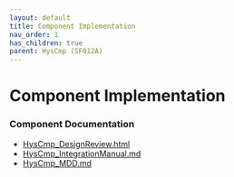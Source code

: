 ```yaml
---
layout: default
title: Component Implementation
nav_order: 1
has_children: true
parent: HysCmp (SF012A)
---
```

# Component Implementation
### Component Documentation

- [HysCmp_DesignReview.html](doc/HysCmp_DesignReview.html)
- [HysCmp_IntegrationManual.md](doc/HysCmp_IntegrationManual.md)
- [HysCmp_MDD.md](doc/HysCmp_MDD.md)

